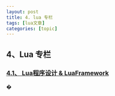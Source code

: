 ```yaml
---
layout: post
title: 4. lua 专栏 
tags: [lua文章]
categories: [topic]
---
```

## 4、Lua 专栏

###  [4.1、 Lua程序设计 & LuaFramework](https://shenjun-coder.github.io/LuaBook/.)

�